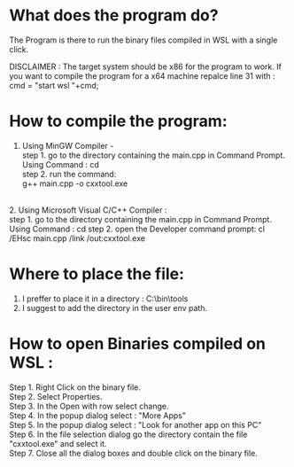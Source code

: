 What does the program do?
===================================
The Program is there to run the binary files compiled in WSL with a single click.<br>

DISCLAIMER : The target system should be x86 for the program to work. If you want to compile the program for a x64 machine repalce line 31 with :        cmd = "start wsl "+cmd;<br>


How to compile the program:
===================================

1. Using MinGW Compiler - <br>
	step 1. go to the directory containing the main.cpp in Command Prompt.<br>
		Using Command : cd <file location><br>
	step 2. run the command:<br>
		g++ main.cpp -o cxxtool.exe<br>
<br>
2. Using Microsoft Visual C/C++ Compiler :<br>
	step 1. go to the directory containing the main.cpp in Command Prompt.<br>
		Using Command : cd <file location>
	step 2. open the Developer command prompt:
		 cl /EHsc main.cpp /link /out:cxxtool.exe

Where to place the file:
===================================

1. I preffer to place it in a directory : C:\bin\tools <br>
2. I suggest to add the directory in the user env path.<br>

How to open Binaries compiled on WSL :
===================================

Step 1. Right Click on the binary file.<br>
Step 2. Select Properties.<br>
Step 3. In the Open with row select change.<br>
Step 4. In the popup dialog select : "More Apps"<br>
Step 5. In the popup dialog select : "Look for another app on this PC"<br>
Step 6. In the file selection dialog go the directory contain the file "cxxtool.exe" and select it.<br>
Step 7. Close all the dialog boxes and double click on the binary file.<br>
